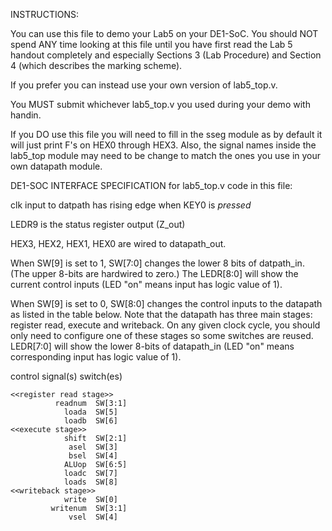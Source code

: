 INSTRUCTIONS:

You can use this file to demo your Lab5 on your DE1-SoC.  You should NOT 
spend ANY time looking at this file until you have first read the Lab 5 
handout completely and especially Sections 3 (Lab Procedure) and Section 4
(which describes the marking scheme).

If you prefer you can instead use your own version of lab5_top.v.

You MUST submit whichever lab5_top.v you used during your demo with handin.

If you DO use this file you will need to fill in the sseg module as by
default it will just print F's on HEX0 through HEX3.  Also, the signal 
names inside the lab5_top module may need to be change to match the 
ones you use in your own datapath module.



DE1-SOC INTERFACE SPECIFICATION for lab5_top.v code in this file:

clk input to datpath has rising edge when KEY0 is *pressed* 

LEDR9 is the status register output (Z_out)

HEX3, HEX2, HEX1, HEX0 are wired to datapath_out.

When SW[9] is set to 1, SW[7:0] changes the lower 8 bits of datpath_in.
(The upper 8-bits are hardwired to zero.) The LEDR[8:0] will show the
current control inputs (LED "on" means input has logic value of 1).

When SW[9] is set to 0, SW[8:0] changes the control inputs to the datapath
as listed in the table below.  Note that the datapath has three main
stages: register read, execute and writeback.  On any given clock cycle,
you should only need to configure one of these stages so some switches are
reused.  LEDR[7:0] will show the lower 8-bits of datapath_in (LED "on"
means corresponding input has logic value of 1).

control signal(s)  switch(es)
~~~~~~~~~~~~~~~~~  ~~~~~~~~~       
<<register read stage>>
          readnum  SW[3:1]
            loada  SW[5]
            loadb  SW[6]
<<execute stage>>
            shift  SW[2:1]
             asel  SW[3]
             bsel  SW[4]
            ALUop  SW[6:5]
            loadc  SW[7]
            loads  SW[8]
<<writeback stage>>
            write  SW[0]      
         writenum  SW[3:1]
             vsel  SW[4]
